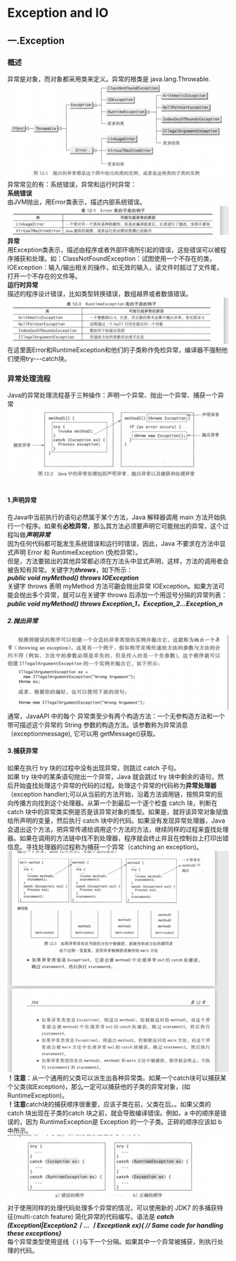 # Exception and IO

## 一.Exception

### 概述
异常是对象，而对象都采用类来定义。异常的根类是 java.lang.Throwable.  
![异常类](images/异常类.png)
异常常见的有：系统错误，异常和运行时异常：  
**系统错误**  
由JVM抛出，用Error类表示，描述内部系统错误。
![Error Example](images/Error类例子.png)
**异常**  
用Exception类表示，描述由程序或者外部环境所引起的错误，这些错误可以被程序捕获和处理。如：ClassNotFoundException：试图使用一个不存在的类，IOException：输入/输出相关的操作，如无效的输入，读文件时超过了文件尾，打开一个不存在的文件等。  
**运行时异常**  
描述的程序设计错误，比如类型转换错误，数组越界或者数值错误。
![Runtime Exception](images/RuntimeException.png)
在这里面Error和RuntimeException和他们的子类称作免检异常，编译器不强制他们使用try---catch块。 

### 异常处理流程
 Java的异常处理流程基于三种操作：声明一个异常、抛出一个异常、捕获一个异常
 ![](images/异常图示.png)
#### 1.声明异常
在Java中当前执行的语句必然属于某个方法，Java 解释器调用 main 方法开始执行一个程序。如果有**必检异常**，那么其方法必须要声明它可能抛出的异常，这个过程叫做***声明异常***  
因为任何代码都可能发生系统错误和运行时错误，因此，Java 不要求在方法中显式声明 Error 和 RuntimeException (免检异常）。  
但是，方法要拋出的其他异常都必须在方法头中显式声明，这样，方法的调用者会被告知有异常。关键字为***throws***，如下所示：  
***public void myMethod() throws IOException***  
关键字 throws 表明 myMethod 方法可齙会抛出异常 IOException。如果方法可能会抛出多个异常，就可以在关键字 throws 后添加一个用逗号分隔的异常列表：  
***public void myMethod() throws Exception_1，Exception_2...Exception_n***  
##### 2.抛出异常
![](images/抛出异常例子.png)
通常，JavaAPI 中的每个
异常类至少有两个构造方法：一个无参构造方法和一个带可描述这个异常的 String 参数的构造方法。该参數称为异常消息（exceptionmessage), 它可以用 getMessage()获取。  
#### 3.捕获异常
如果在执行 try 块的过程中没有出现异常，则跳过 catch 子句。  
如果 try 块中的某条语句抛出一个异常，Java 就会跳过 try 块中剩余的语句，然后开始査找处理这个异常的代码的过程。处理这个异常的代码称为**异常处理器**（exception handler);可以从当前的方法开始，沿着方法调用链，按照异常的反向传播方向找到这个处理器。从第一个到最后一个逐个检査 catch 块，判断在 catch 块中的异常类实例是否是该异常对象的类型。如果是，就将该异常对象陚值给所声明的变量，然后执行 catch 块中的代码。如果没有发现异常处理器，Java 会退出这个方法，把异常传递给调用这个方法的方法，继续同样的过程来査找处理器。如果在调用的方法链中找不到处理器，程序就会终止并且在控制台上打印出错信息。寻找处理器的过程称为捕获一个异常（catching an exception)。  
![](images/捕获异常举例_1.png)  
**！注意**：从一个通用的父类可以派生出各种异常类。如果一个catch块可以捕获某个父类(如Exception)，那么一定可以捕获他的子类的异常对象，(如RuntimeException)。  
**！注意**catch块的捕获顺序很重要，应该子类在前，父类在后。。如果父类的 catch 块出现在子类的catch 块之前，就会导致编译错误。例如，a 中的顺序是错误的，因为 RuntimeException是 Exception 的一个子类。正碎的顺序应该如 b 中所示。
![](images/顺序例子.png)
对于使用同样的处理代码处理多个异常的情况，可以使用新的 JDK7 的多捕获特征(multi-catch feature) 简化异常的代码编写。语法是
***catch (Exceptionl|Exception2丨… 丨Exceptionk ex){ // Same code for handling these exceptions}***  
每个异常类型使用竖线（ i )与下一个分隔。如果其中一个异常被捕获，則执行处理的代码。
